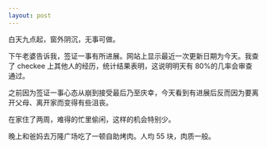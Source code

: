 ```yaml
---
layout: post
---
```


白天九点起，窗外阴沉，无事可做。

下午老婆告诉我，签证一事有所进展。网站上显示最近一次更新日期为今天。我查了 checkee 上其他人的经历，统计结果表明，这说明明天有 80%的几率会审查通过。

之前因为签证一事心态从崩到接受最后乃至庆幸，今天看到有进展后反而因为要离开父母、离开家而变得有些沮丧。

在家住了两周，难得的忙里偷闲，这样的机会特别少。

晚上和爸妈去万隆广场吃了一顿自助烤肉。人均 55 块，肉质一般。
